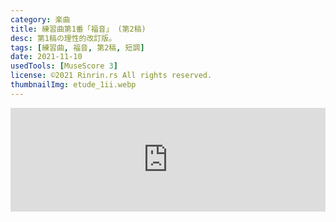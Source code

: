 ```yaml
---
category: 楽曲
title: 練習曲第1番「福音」 (第2稿)
desc: 第1稿の理性的改訂版。
tags: [練習曲, 福音, 第2稿, 短調]
date: 2021-11-10
usedTools: [MuseScore 3]
license: ©2021 Rinrin.rs All rights reserved.
thumbnailImg: etude_1ii.webp
---
```


<script>
	import MusicPiece from '$lib/components/creations/artworks/MusicPiece.svelte';
	import MusicScore from '$lib/components/creations/artworks/MusicScore.svelte';

	const metadata = {
		op: '#1ii',
		nameEn: 'Etude No.1 "Gospel" in D minor (second version)',
		nameJa: '練習曲第1番「福音」 (第2稿)',
		period: '2021/06/08 - 2021/11/10',
		formation: 'ピアノ'
	};

	const originalPiece = {
		name: '練習曲第1番「福音」ニ短調',
		url: '/creations/works/etude_1i'
	};
</script>

<iframe title="SoundCloud Embed Player" width="100%" height="166" scrolling="no" frameborder="no" allow="autoplay" src="https://w.soundcloud.com/player/?url=https%3A//api.soundcloud.com/tracks/1210850839&color=%23ff5500&auto_play=false&hide_related=false&show_comments=true&show_user=true&show_reposts=false&show_teaser=true" />

<MusicPiece {metadata} {originalPiece} />

[MuseScore 3](https://musescore.org/en/download#Older-and-unsupported-versions) で編曲した。
開始と終盤やあまりにも酷い音楽記号を大幅修正。ただしこの改訂版も音楽理論はほぼ考慮していない。

## 楽譜

<MusicScore filename="etude_1ii" />
